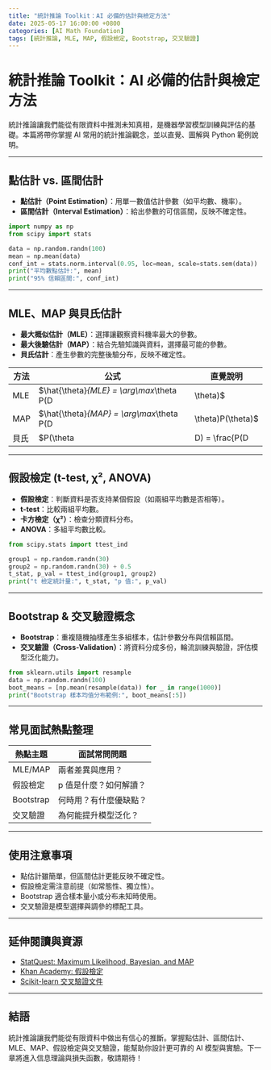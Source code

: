 ```yaml
---
title: "統計推論 Toolkit：AI 必備的估計與檢定方法"
date: 2025-05-17 16:00:00 +0800
categories: [AI Math Foundation]
tags: [統計推論, MLE, MAP, 假設檢定, Bootstrap, 交叉驗證]
---
```


# 統計推論 Toolkit：AI 必備的估計與檢定方法

統計推論讓我們能從有限資料中推測未知真相，是機器學習模型訓練與評估的基礎。本篇將帶你掌握 AI 常用的統計推論觀念，並以直覺、圖解與 Python 範例說明。

---

## 點估計 vs. 區間估計

- **點估計（Point Estimation）**：用單一數值估計參數（如平均數、機率）。
- **區間估計（Interval Estimation）**：給出參數的可信區間，反映不確定性。

```python
import numpy as np
from scipy import stats

data = np.random.randn(100)
mean = np.mean(data)
conf_int = stats.norm.interval(0.95, loc=mean, scale=stats.sem(data))
print("平均數點估計:", mean)
print("95% 信賴區間:", conf_int)
```

---

## MLE、MAP 與貝氏估計

- **最大概似估計（MLE）**：選擇讓觀察資料機率最大的參數。
- **最大後驗估計（MAP）**：結合先驗知識與資料，選擇最可能的參數。
- **貝氏估計**：產生參數的完整後驗分布，反映不確定性。

| 方法 | 公式                                      | 直覺說明          |
| ---- | ----------------------------------------- | ----------------- |
| MLE  | $\hat{\theta}_{MLE} = \arg\max_\theta P(D | \theta)$          | 只看資料                 |
| MAP  | $\hat{\theta}_{MAP} = \arg\max_\theta P(D | \theta)P(\theta)$ | 加入先驗                 |
| 貝氏 | $P(\theta                                 | D) = \frac{P(D    | \theta)P(\theta)}{P(D)}$ | 得到分布 |

---

## 假設檢定 (t-test, χ², ANOVA)

- **假設檢定**：判斷資料是否支持某個假設（如兩組平均數是否相等）。
- **t-test**：比較兩組平均數。
- **卡方檢定（χ²）**：檢查分類資料分布。
- **ANOVA**：多組平均數比較。

```python
from scipy.stats import ttest_ind

group1 = np.random.randn(30)
group2 = np.random.randn(30) + 0.5
t_stat, p_val = ttest_ind(group1, group2)
print("t 檢定統計量:", t_stat, "p 值:", p_val)
```

---

## Bootstrap & 交叉驗證概念

- **Bootstrap**：重複隨機抽樣產生多組樣本，估計參數分布與信賴區間。
- **交叉驗證（Cross-Validation）**：將資料分成多份，輪流訓練與驗證，評估模型泛化能力。

```python
from sklearn.utils import resample
data = np.random.randn(100)
boot_means = [np.mean(resample(data)) for _ in range(1000)]
print("Bootstrap 樣本均值分布範例:", boot_means[:5])
```

---

## 常見面試熱點整理

| 熱點主題  | 面試常問問題           |
| --------- | ---------------------- |
| MLE/MAP   | 兩者差異與應用？       |
| 假設檢定  | p 值是什麼？如何解讀？ |
| Bootstrap | 何時用？有什麼優缺點？ |
| 交叉驗證  | 為何能提升模型泛化？   |

---

## 使用注意事項

* 點估計雖簡單，但區間估計更能反映不確定性。
* 假設檢定需注意前提（如常態性、獨立性）。
* Bootstrap 適合樣本量小或分布未知時使用。
* 交叉驗證是模型選擇與調參的標配工具。

---

## 延伸閱讀與資源

* [StatQuest: Maximum Likelihood, Bayesian, and MAP](https://www.youtube.com/watch?v=BrK7X_XlGB8)
* [Khan Academy: 假設檢定](https://zh.khanacademy.org/math/statistics-probability/significance-tests-one-sample)
* [Scikit-learn 交叉驗證文件](https://scikit-learn.org/stable/modules/cross_validation.html)

---

## 結語

統計推論讓我們能從有限資料中做出有信心的推斷。掌握點估計、區間估計、MLE、MAP、假設檢定與交叉驗證，能幫助你設計更可靠的 AI 模型與實驗。下一章將進入信息理論與損失函數，敬請期待！
